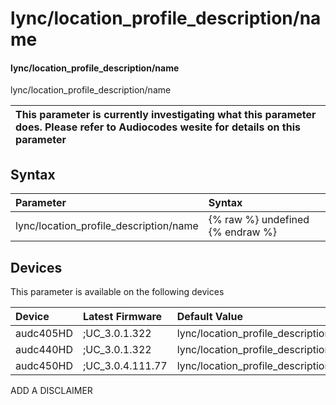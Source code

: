 ﻿---
description: lync/location_profile_description/name
search: false
---

# lync/location_profile_description/name

#### lync/location_profile_description/name

lync/location_profile_description/name


| This parameter is currently investigating what this parameter does. Please refer to Audiocodes wesite for details on this parameter | 
| :--- |

## Syntax
| Parameter | Syntax |
| :--- | :--- |
|lync/location_profile_description/name | {% raw %} undefined {% endraw %}|

## Devices
This parameter is available on the following devices

| Device | Latest Firmware | Default Value |
|:---|:---|:---|
| audc405HD | ;UC_3.0.1.322 | lync/location_profile_description/name= 
| audc440HD | ;UC_3.0.1.322 | lync/location_profile_description/name= 
| audc450HD | ;UC_3.0.4.111.77 | lync/location_profile_description/name= 

ADD A DISCLAIMER
